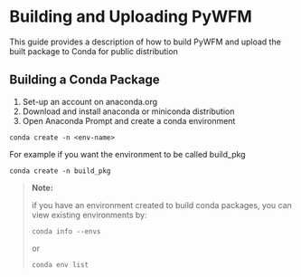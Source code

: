 # Building and Uploading PyWFM

This guide provides a description of how to build PyWFM and upload the built package to Conda for public distribution

## Building a Conda Package

1. Set-up an account on anaconda.org
2. Download and install anaconda or miniconda distribution
3. Open Anaconda Prompt and create a conda environment

```
conda create -n <env-name>
```

For example if you want the environment to be called build_pkg

```
conda create -n build_pkg
```

> **Note:**
>
> if you have an environment created to build conda packages, you can view existing environments by:
>
> ```
> conda info --envs
> ```
>
> or
>
> ```
> conda env list
> ```

